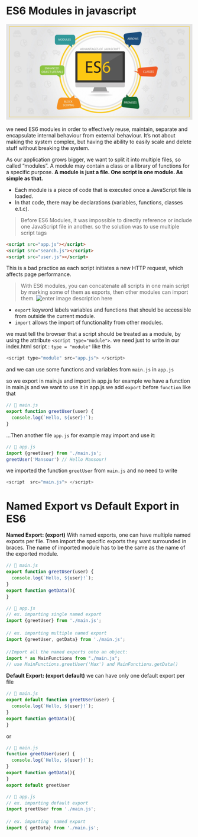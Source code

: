 
# ES6 Modules in javascript

![ES6 Modules in javascript](./es6.jpg)

we need ES6 modules in order to effectively reuse, maintain, separate and encapsulate internal behaviour from external behaviour. It’s not about making the system complex, but having the ability to easily scale and delete stuff without breaking the system.


As our application grows bigger, we want to split it into multiple files, so called “modules”. A module may contain a class or a library of functions for a specific purpose.
**A module is just a file. One script is one module. As simple as that.**
- Each module is a piece of code that is executed once a JavaScript file is loaded.
- In that code, there may be declarations (variables, functions, classes e.t.c).
> Before ES6 Modules, it was impossible to directly reference or include one JavaScript file in another.
so the solution was to use multiple script tags
```html
<script src="app.js"></script>  
<script src="search.js"></script>  
<script src="user.js"></script>
```
This is a bad practice as each script initiates a new HTTP request, which affects page performance.
>With ES6 modules, you can concatenate all scripts in one main script by marking some of them as exports, then other modules can import them.
![enter image description here](https://miro.medium.com/proxy/1*rJdvreyM4VKoMpMOjn4gLA.png)

-   `export`  keyword labels variables and functions that should be accessible from outside the current module.
-   `import`  allows the import of functionality from other modules.

we must tell the browser that a script should be treated as a module, by using the attribute `<script type="module">`.
we need just  to write in our index.html script : `type = "module"` like this

```javascript 
<script type="module" src="app.js"> </script>
```
and we can use some functions and variables from `main.js` in `app.js`

so we export in main.js and import in app.js
for example we have a function in main.js and we want to use it in app.js 
we add `export` before `function` like that 
```javascript
// 📁 main.js
export function greetUser(user) {
  console.log(`Hello, ${user}!`);
}
```
…Then another file `app.js` for example may import and use it:
```javascript
// 📁 app.js 
import {greetUser} from './main.js';
greetUser('Mansour') // Hello Mansour!

```
we imported the function `greetUser` from `main.js` and no need to write 
```javascript 
<script  src="main.js"> </script>
```


# Named Export vs Default Export in ES6
**Named Export: (export)**
With named exports, one can have multiple named exports per file. Then import the specific exports they want surrounded in braces. The name of imported module has to be the same as the name of the exported module.
```javascript
// 📁 main.js
export function greetUser(user) {
  console.log(`Hello, ${user}!`);
}
export function getData(){
}
```
```javascript
// 📁 app.js 
// ex. importing single named export
import {greetUser} from './main.js';

// ex. importing multiple named export
import {greetUser, getData} from './main.js';

//Import all the named exports onto an object:
import * as MainFunctions from "./main.js";  
// use MainFunctions.greetUser('Max') and MainFunctions.getData()  
```
**Default Export: (export default)**
we can have only one default export per file
```javascript
// 📁 main.js
export default function greetUser(user) {
  console.log(`Hello, ${user}!`);
}
export function getData(){
}
```
or 
```javascript
// 📁 main.js
function greetUser(user) {
  console.log(`Hello, ${user}!`);
}
export function getData(){
}
export default greetUser
```


```javascript
// 📁 app.js 
// ex. importing default export
import greetUser from './main.js';

// ex. importing  named export
import { getData} from './main.js';
```
